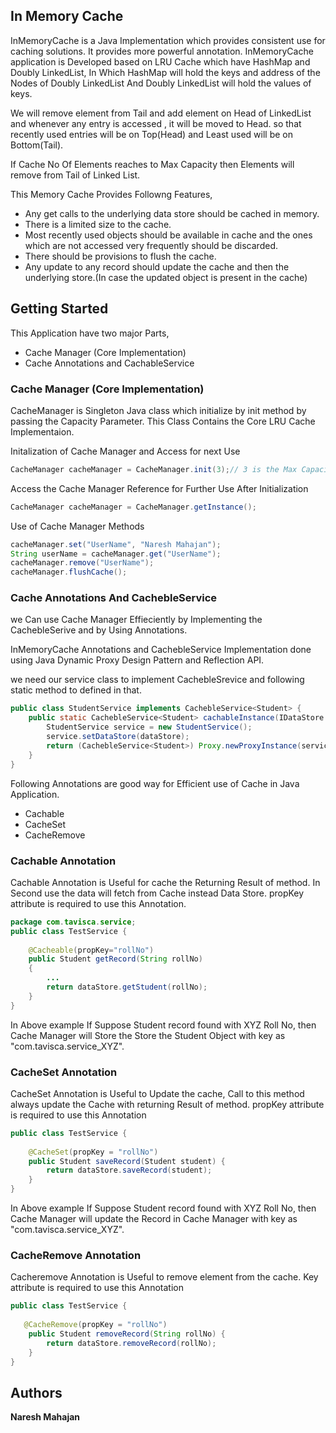## In Memory Cache
InMemoryCache is a Java Implementation which provides consistent use for caching solutions. It provides more powerful annotation. 
InMemoryCache application is Developed based on LRU Cache which have HashMap and Doubly LinkedList, In Which HashMap will hold the keys and address of the Nodes of Doubly LinkedList  And Doubly LinkedList will hold the values of keys.  

We will remove element from Tail  and add element on Head of LinkedList and whenever any entry is accessed , it will be moved to Head. so that recently used entries will be on Top(Head) and Least used will be on Bottom(Tail).

If Cache No Of Elements reaches to Max Capacity then Elements will remove from Tail of Linked List.

This Memory Cache Provides Followng Features,
 
* Any get calls to the underlying data store should be cached in memory.
* There is a limited size to the cache.
* Most recently used objects should be available in cache and the ones which are not accessed very frequently should be discarded.
* There should be provisions to flush the cache.
* Any update to any record should  update the cache and then the underlying store.(In case the updated object is present in the cache)

## Getting Started

This Application have two major Parts,
* Cache Manager (Core Implementation)
* Cache Annotations and CachableService

### Cache Manager (Core Implementation)

CacheManager is Singleton Java class which initialize by init method by passing the Capacity Parameter. This Class Contains the Core LRU Cache Implementaion.

Initalization of Cache Manager and Access for next Use
```java
CacheManager cacheManager = CacheManager.init(3);// 3 is the Max Capacity of Cache Manager
```

Access the Cache Manager Reference for Further Use After Initialization
```java
CacheManager cacheManager = CacheManager.getInstance();
```

Use of Cache Manager Methods
```java
cacheManager.set("UserName", "Naresh Mahajan");
String userName = cacheManager.get("UserName");
cacheManager.remove("UserName");
cacheManager.flushCache();
```

### Cache Annotations And CachebleService

we Can use Cache Manager Effieciently by Implementing the CachebleSerive and by Using Annotations.

InMemoryCache Annotations and CachebleService Implementation done using Java Dynamic Proxy Design Pattern and Reflection API.

we need our service class to implement CachebleSrevice and following static method to defined in that.
```java
public class StudentService implements CachebleService<Student> {
	public static CachebleService<Student> cachableInstance(IDataStore dataStore) {
		StudentService service = new StudentService();
		service.setDataStore(dataStore);
		return (CachebleService<Student>) Proxy.newProxyInstance(service.getClass().getClassLoader(), new Class[] { 		CachebleService.class }, new CacheMethodInvocationHandler(service));
	}
}
```

Following Annotations are good way for Efficient use of Cache in Java Application.
* Cachable
* CacheSet
* CacheRemove

### Cachable Annotation
 Cachable Annotation is Useful for cache the Returning Result of method. In Second use the data will fetch from Cache instead Data Store.
 propKey attribute is required to use this Annotation.
 
```java
package com.tavisca.service;
public class TestService {
    
    @Cacheable(propKey="rollNo")
    public Student getRecord(String rollNo)
    {
    	...
    	return dataStore.getStudent(rollNo);
    }
}
```
In Above example If Suppose Student record found with XYZ Roll No, then Cache Manager will Store the Store the Student Object with key as "com.tavisca.service_XYZ".

### CacheSet Annotation
 CacheSet Annotation is Useful to Update the cache, Call to this method always update the Cache with returning Result of method. propKey attribute is required to use this Annotation
 
```java
public class TestService {
    
    @CacheSet(propKey = "rollNo")
	public Student saveRecord(Student student) {
		return dataStore.saveRecord(student);
	}
}
```
In Above example If Suppose Student record found with XYZ Roll No, then Cache Manager will update the Record in Cache Manager with key as "com.tavisca.service_XYZ".

### CacheRemove Annotation
 Cacheremove Annotation is Useful to remove element from the cache. Key attribute is required to use this Annotation
 
```java
public class TestService {
    
   @CacheRemove(propKey = "rollNo")
	public Student removeRecord(String rollNo) {
		return dataStore.removeRecord(rollNo);
	}
}
```

## Authors

 **Naresh Mahajan**
